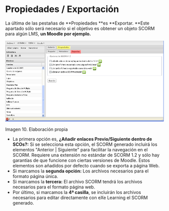 
# Propiedades / Exportación

La última de las pestañas de **Propiedades **es **Exportar. **Este apartado sólo será necesario si el objetivo es obtener un objeto SCORM para algún LMS, **un Moodle por ejemplo.**

![](img/10_scorm.jpg)
<td style="text-align: center;">Imagen 10. Elaboración propia</td>

- La primera opción es, **¿Añadir enlaces Previo/Siguiente dentro de SCOs?:** Si se selecciona esta opción, el SCORM generado incluirá los elementos "Anterior | Siguiente" para facilitar la navegación en el SCORM. Requiere una extensión no estándar de SCORM 1.2 y sólo hay garantías de que funcione con ciertas versiones de Moodle. Estos elementos son añadidos por defecto cuando se exporta a página Web.
- Si marcamos la **segunda opción:** Los archivos necesarios para el formato página única.
- Si marcamos la **tercera:** El archivo SCORM tendrá los archivos necesarios para el formato página web.
- Por último, si marcamos la **4ª casilla**, se incluirán los archivos necesarios para editar directamente con eXe Learning el SCORM generado.

 

